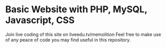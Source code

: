 # Basic Website with PHP, MySQL, Javascript, CSS
Join live coding of this site on liveedu.tv/memolition
Feel free to make use of any peace of code you may find useful in this repository.

